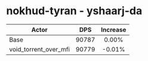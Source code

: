 # nokhud-tyran - yshaarj-da
| Actor | DPS | Increase |
|---|:---:|:---:|
|Base|90787|0.00%|
|void_torrent_over_mfi|90779|-0.01%|
